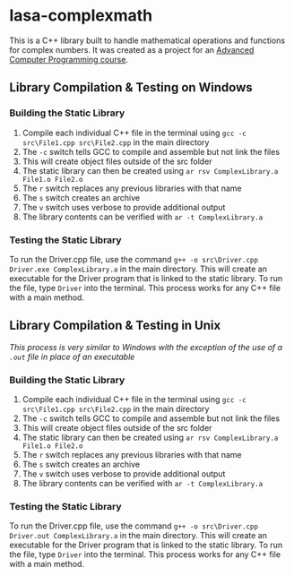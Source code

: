 # lasa-complexmath

This is a C++ library built to handle mathematical operations and functions for complex numbers. It was created as a project for an [Advanced Computer Programming course](http://lasacs.com).

## Library Compilation & Testing on Windows

### Building the Static Library
1. Compile each individual C++ file in the terminal using `gcc -c src\File1.cpp src\File2.cpp` in the main directory
  1. The `-c` switch tells GCC to compile and assemble but not link the files
  2. This will create object files outside of the src folder
2. The static library can then be created using `ar rsv ComplexLibrary.a File1.o File2.o`
  1. The `r` switch replaces any previous libraries with that name
  2. The `s` switch creates an archive
  3. The `v` switch uses verbose to provide additional output
3. The library contents can be verified with `ar -t ComplexLibrary.a`

### Testing the Static Library
To run the Driver.cpp file, use the command `g++ -o src\Driver.cpp Driver.exe ComplexLibrary.a` in the main directory. This will create an executable for the Driver program that is linked to the static library. To run the file, type `Driver` into the terminal. This process works for any C++ file with a main method.

## Library Compilation & Testing in Unix
*This process is very similar to Windows with the exception of the use of a `.out` file in place of an executable*

### Building the Static Library
1. Compile each individual C++ file in the terminal using `gcc -c src\File1.cpp src\File2.cpp` in the main directory
  1. The `-c` switch tells GCC to compile and assemble but not link the files
  2. This will create object files outside of the src folder
2. The static library can then be created using `ar rsv ComplexLibrary.a File1.o File2.o`
  1. The `r` switch replaces any previous libraries with that name
  2. The `s` switch creates an archive
  3. The `v` switch uses verbose to provide additional output
3. The library contents can be verified with `ar -t ComplexLibrary.a`

### Testing the Static Library
To run the Driver.cpp file, use the command `g++ -o src\Driver.cpp Driver.out ComplexLibrary.a` in the main directory. This will create an executable for the Driver program that is linked to the static library. To run the file, type `Driver` into the terminal. This process works for any C++ file with a main method.
